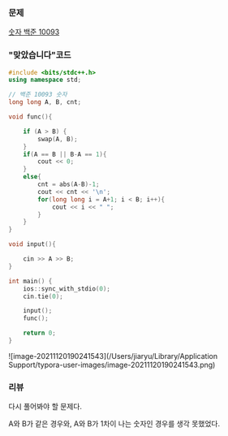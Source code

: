 ### 문제 

[숫자 백준 10093](https://www.acmicpc.net/problem/10093)



### "맞았습니다"코드 

```c++
#include <bits/stdc++.h>
using namespace std;

// 백준 10093 숫자
long long A, B, cnt;

void func(){

    if (A > B) {
        swap(A, B);
    }
    if(A == B || B-A == 1){
        cout << 0;
    }
    else{
        cnt = abs(A-B)-1;
        cout << cnt << '\n';
        for(long long i = A+1; i < B; i++){
            cout << i << " ";
        }
    }
}

void input(){

    cin >> A >> B;
}

int main() {
    ios::sync_with_stdio(0);
    cin.tie(0);

    input();
    func();

    return 0;
}
```



![image-20211120190241543](/Users/jiaryu/Library/Application Support/typora-user-images/image-20211120190241543.png)



### 리뷰

다시 풀어봐야 할 문제다. 

A와 B가 같은 경우와, A와 B가 1차이 나는 숫자인 경우를 생각 못했었다. 



